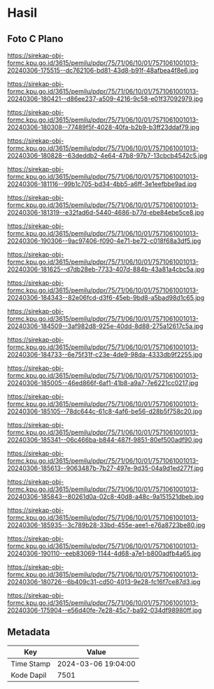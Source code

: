# Hasil

## Foto C Plano

https://sirekap-obj-formc.kpu.go.id/3615/pemilu/pdpr/75/71/06/10/01/7571061001013-20240306-175515--dc762106-bd81-43d8-b91f-48afbea4f8e6.jpg

https://sirekap-obj-formc.kpu.go.id/3615/pemilu/pdpr/75/71/06/10/01/7571061001013-20240306-180421--d86ee237-a509-4216-9c58-e01f37092979.jpg

https://sirekap-obj-formc.kpu.go.id/3615/pemilu/pdpr/75/71/06/10/01/7571061001013-20240306-180308--77489f5f-4028-40fa-b2b9-b3ff23ddaf79.jpg

https://sirekap-obj-formc.kpu.go.id/3615/pemilu/pdpr/75/71/06/10/01/7571061001013-20240306-180828--63deddb2-4e64-47b8-97b7-13cbcb4542c5.jpg

https://sirekap-obj-formc.kpu.go.id/3615/pemilu/pdpr/75/71/06/10/01/7571061001013-20240306-181116--99b1c705-bd34-4bb5-a6ff-3e1eefbbe9ad.jpg

https://sirekap-obj-formc.kpu.go.id/3615/pemilu/pdpr/75/71/06/10/01/7571061001013-20240306-181319--e32fad6d-5440-4686-b77d-ebe84ebe5ce8.jpg

https://sirekap-obj-formc.kpu.go.id/3615/pemilu/pdpr/75/71/06/10/01/7571061001013-20240306-190306--9ac97406-f090-4e71-be72-c018f68a3df5.jpg

https://sirekap-obj-formc.kpu.go.id/3615/pemilu/pdpr/75/71/06/10/01/7571061001013-20240306-181625--d7db28eb-7733-407d-884b-43a81a4cbc5a.jpg

https://sirekap-obj-formc.kpu.go.id/3615/pemilu/pdpr/75/71/06/10/01/7571061001013-20240306-184343--82e06fcd-d3f6-45eb-9bd8-a5bad98d1c65.jpg

https://sirekap-obj-formc.kpu.go.id/3615/pemilu/pdpr/75/71/06/10/01/7571061001013-20240306-184509--3af982d8-925e-40dd-8d88-275a12617c5a.jpg

https://sirekap-obj-formc.kpu.go.id/3615/pemilu/pdpr/75/71/06/10/01/7571061001013-20240306-184733--6e75f31f-c23e-4de9-98da-4333db9f2255.jpg

https://sirekap-obj-formc.kpu.go.id/3615/pemilu/pdpr/75/71/06/10/01/7571061001013-20240306-185005--46ed866f-6af1-41b8-a9a7-7e6221cc0217.jpg

https://sirekap-obj-formc.kpu.go.id/3615/pemilu/pdpr/75/71/06/10/01/7571061001013-20240306-185105--78dc644c-61c8-4af6-be56-d28b5f758c20.jpg

https://sirekap-obj-formc.kpu.go.id/3615/pemilu/pdpr/75/71/06/10/01/7571061001013-20240306-185341--06c466ba-b844-487f-9851-80ef500adf90.jpg

https://sirekap-obj-formc.kpu.go.id/3615/pemilu/pdpr/75/71/06/10/01/7571061001013-20240306-185613--9063487b-7b27-497e-9d35-04a9d1ed277f.jpg

https://sirekap-obj-formc.kpu.go.id/3615/pemilu/pdpr/75/71/06/10/01/7571061001013-20240306-185843--80261d0a-02c8-40d8-a48c-9a151521dbeb.jpg

https://sirekap-obj-formc.kpu.go.id/3615/pemilu/pdpr/75/71/06/10/01/7571061001013-20240306-185935--3c789b28-33bd-455e-aee1-e76a8723be80.jpg

https://sirekap-obj-formc.kpu.go.id/3615/pemilu/pdpr/75/71/06/10/01/7571061001013-20240306-190110--eeb83069-1144-4d68-a7e1-b800adfb4a65.jpg

https://sirekap-obj-formc.kpu.go.id/3615/pemilu/pdpr/75/71/06/10/01/7571061001013-20240306-180726--6b409c31-cd50-4013-9e28-fc16f7ce87d3.jpg

https://sirekap-obj-formc.kpu.go.id/3615/pemilu/pdpr/75/71/06/10/01/7571061001013-20240306-175904--e56d40fe-7e28-45c7-ba92-034df98980ff.jpg


## Metadata

| Key        | Value               |
| ---------- | ------------------- |
| Time Stamp | 2024-03-06 19:04:00 |
| Kode Dapil | 7501                |



